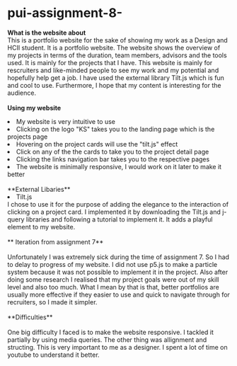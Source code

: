 # pui-assignment-8-
**What is the website about** <br>
This is a portfolio website for the sake of showing my work as a Design and HCII student. It is a portfolio website. The website shows the overview of my projects in terms of the duration, team members, advisors and the tools used. It is mainly for the projects that I have. This website is mainly for rescruiters and like-minded people to see my work and my potential and hopefully help get a job. I have used the external library Tilt.js which is fun and cool to use. Furthermore, I hope that my content is interesting for the audience. <br>
<br>
**Using my website**
<li>My website is very intuitive to use
<li>Clicking on the logo "KS" takes you to the landing page which is the projects page
<li>Hovering on the project cards will use the "tilt.js" effect
<li>Click on any of the the cards to take you to the project detail page
<li>Clicking the links navigation bar takes you to the respective pages
<li>The website is minimally responsive, I would work on it later to make it better
<br>
 <br>
**External Libaries**
<li> Tilt.js
 <br>
 I chose to use it for the purpose of adding the elegance to the interaction of clicking on a project card.
 I implemented it by downloading the Tilt.js and j-query libraries and following a tutorial to implement it.
 It adds a playful element to my website.
 <br>
 <br>
** Iteration from assignment 7**
 <br>
 <br>
 Unfortunately I was extremely sick during the time of assignment 7. So I had to delay to progress of my website. I did not use p5.js to make a particle system because it was not possible to implement it in the project. Also after doing some research I realised that my project goals were out of my skill level and also too much. What I mean by that is that, better portfolios are usually more effective if they easier to use and quick to navigate through for recruiters, so I made it simpler.
<br>
 <br>
**Difficulties**
<br>
<br>
One big difficulty I faced is to make the website responsive. I tackled it partially by using media queries. The other thing was allignment and structing. This is very important to me as a designer. I spent a lot of time on youtube to understand it better.
 
